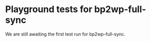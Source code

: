 # Playground tests for bp2wp-full-sync
We are still awaiting the first test run for bp2wp-full-sync.
